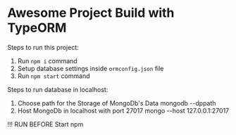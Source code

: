 # Awesome Project Build with TypeORM
        
Steps to run this project:

1. Run `npm i` command
2. Setup database settings inside `ormconfig.json` file
3. Run `npm start` command

Steps to run database in localhost:

1. Choose path for the Storage of MongoDb's Data
mongodb --dppath <path>    
2. Host MongoDb in localhost with port 27017
	mongo --host 127.0.0.1:27017

!!! RUN BEFORE Start npm
